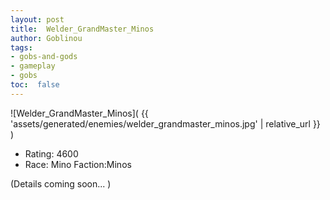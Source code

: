 ```yaml
---
layout: post
title:  Welder_GrandMaster_Minos
author: Goblinou
tags:
- gobs-and-gods
- gameplay
- gobs
toc:  false
---
```


![Welder_GrandMaster_Minos]( {{ 'assets/generated/enemies/welder_grandmaster_minos.jpg' | relative_url }} )
- Rating: 4600
- Race: Mino  Faction:Minos

(Details coming soon... )